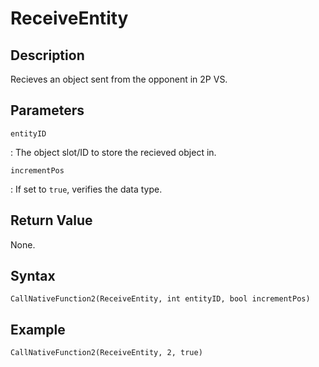 # ReceiveEntity

## Description
Recieves an object sent from the opponent in 2P VS.

## Parameters
`entityID`

:   The object slot/ID to store the recieved object in.

`incrementPos`

:   If set to `true`, verifies the data type.

## Return Value
None.

## Syntax
```
CallNativeFunction2(ReceiveEntity, int entityID, bool incrementPos)
```

## Example
```
CallNativeFunction2(ReceiveEntity, 2, true)
```